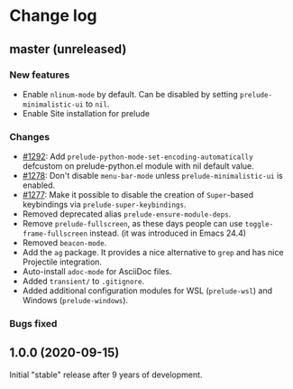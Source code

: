 # Change log

## master (unreleased)

### New features

* Enable `nlinum-mode` by default. Can be disabled by setting `prelude-minimalistic-ui` to `nil`.
* Enable Site installation for prelude

### Changes

* [#1292](https://github.com/bbatsov/prelude/issues/1292): Add `prelude-python-mode-set-encoding-automatically` defcustom on prelude-python.el module with nil default value.
* [#1278](https://github.com/bbatsov/prelude/issues/1278): Don't disable `menu-bar-mode` unless `prelude-minimalistic-ui` is enabled.
* [#1277](https://github.com/bbatsov/prelude/issues/1277): Make it possible to disable the creation of `Super`-based keybindings via `prelude-super-keybindings`.
* Removed deprecated alias `prelude-ensure-module-deps`.
* Remove `prelude-fullscreen`, as these days people can use `toggle-frame-fullscreen` instead. (it was introduced in Emacs 24.4)
* Removed `beacon-mode`.
* Add the `ag` package. It provides a nice alternative to `grep` and has nice Projectile integration.
* Auto-install `adoc-mode` for AsciiDoc files.
* Added `transient/` to `.gitignore`.
* Added additional configuration modules for WSL (`prelude-wsl`) and Windows (`prelude-windows`).

### Bugs fixed

## 1.0.0 (2020-09-15)

Initial "stable" release after 9 years of development.
